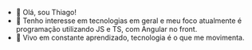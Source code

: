 - 👋 Olá, sou Thiago! 
- 👀 Tenho interesse em tecnologias em geral e meu foco atualmente é programação utilizando JS e TS, com Angular no front. 
- 🌱 Vivo em constante aprendizado, tecnologia é o que me movimenta.

<!---
thiagoabreu72/thiagoabreu72 is a ✨ special ✨ repository because its `README.md` (this file) appears on your GitHub profile.
You can click the Preview link to take a look at your changes.
--->
